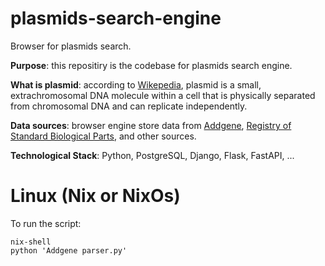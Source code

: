 # plasmids-search-engine
Browser for plasmids search.

**Purpose**: this repositiry is the codebase for plasmids search engine.  

**What is plasmid**: according to [Wikepedia](https://en.wikipedia.org/wiki/Plasmid), plasmid is a small, extrachromosomal DNA molecule within a cell that is physically separated from chromosomal DNA and can replicate independently.

**Data sources**: browser engine store data from [Addgene](https://www.addgene.org/), [Registry of Standard Biological Parts](http://parts.igem.org/Main_Page), and other sources.  

**Technological Stack**: Python, PostgreSQL, Django, Flask, FastAPI, ...   


# Linux (Nix or NixOs)

To run the script:
```
nix-shell
python 'Addgene parser.py'
```
